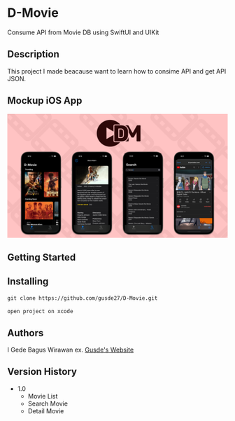 # D-Movie

Consume API from Movie DB using SwiftUI and UIKit

## Description

This project I made beacause want to learn how to consime API and get API JSON.

## Mockup iOS App

![Alt text](/Mockup/d-movie_mockup.png "Mockup")

## Getting Started

## Installing

```
git clone https://github.com/gusde27/D-Movie.git
```
```
open project on xcode
```

## Authors

I Gede Bagus Wirawan 
ex. [Gusde's Website](https://gusde27.github.io)

## Version History

* 1.0
    * Movie List
    * Search Movie
    * Detail Movie

